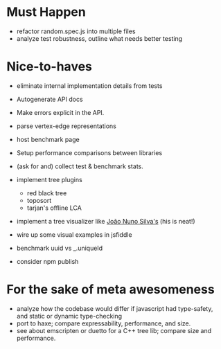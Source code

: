 # Must Happen

 * refactor random.spec.js into multiple files
 * analyze test robustness, outline what needs better testing

# Nice-to-haves

 * eliminate internal implementation details from tests
 * Autogenerate API docs
 * Make errors explicit in the API.
 * parse vertex-edge representations

 * host benchmark page

 * Setup performance comparisons between libraries
 * (ask for and) collect test & benchmark stats.
 * implement tree plugins
   - red black tree
   - toposort
   - tarjan's offline LCA
 * implement a tree visualizer like [João Nuno Silva's](http://jnuno.com/tree-model-js/) (his is neat!)
 * wire up some visual examples in jsfiddle
 * benchmark uuid vs _.uniqueId
 * consider npm publish

# For the sake of meta awesomeness

 * analyze how the codebase would differ if javascript had
   type-safety, and static or dynamic type-checking
 * port to haxe; compare expressability, performance, and size.
 * see about emscripten or duetto for a C++ tree lib; compare size and
   performance.
 

